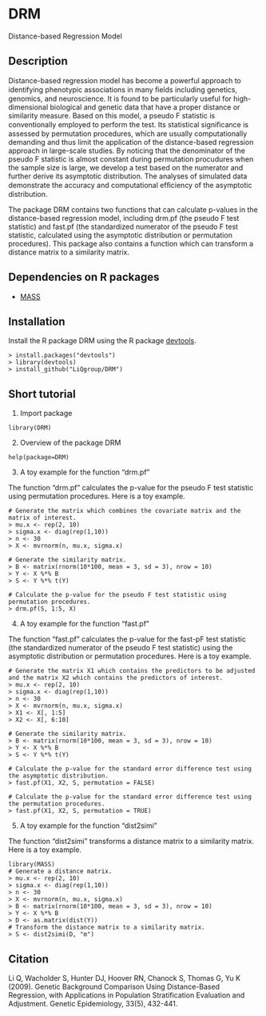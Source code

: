 # DRM
Distance-based Regression Model

## Description
Distance-based regression model has become a powerful approach to identifying phenotypic associations in many ﬁelds including genetics, genomics, and neuroscience. It is found to be particularly useful for high-dimensional biological and genetic data that have a proper distance or similarity measure. Based on this model, a pseudo F statistic is conventionally employed to perform the test. Its statistical signiﬁcance is assessed by permutation procedures, which are usually computationally demanding and thus limit the application of the distance-based regression approach in large-scale studies. By noticing that the denominator of the pseudo F statistic is almost constant during permutation procudures when the sample size is large, we develop a test based on the numerator and further derive its asymptotic distribution. The analyses of simulated data demonstrate the accuracy and computational efﬁciency of the asymptotic distribution. 

The package DRM contains two functions that can calculate p-values in the distance-based regression model, including drm.pf (the pseudo F test statistic) and fast.pf (the standardized numerator of the pseudo F test statistic, calculated using the asymptotic distribution or permutation procedures). This package also contains a function which can transform a distance matrix to a similarity matrix.

## Dependencies on R packages
 * [MASS](https://cran.r-project.org/web/packages/MASS/index.html)

## Installation
Install the R package DRM using the R package [devtools](https://github.com/r-lib/devtools).

```
> install.packages("devtools")
> library(devtools) 
> install_github("LiQgroup/DRM")
```

## Short tutorial
1.	Import package

```
library(DRM)
```

2.	Overview of the package DRM

```
help(package=DRM)
```

3.	A toy example for the function “drm.pf”

The function “drm.pf” calculates the p-value for the pseudo F test statistic using permutation procedures. Here is a toy example.

```
# Generate the matrix which combines the covariate matrix and the matrix of interest.
> mu.x <- rep(2, 10)
> sigma.x <- diag(rep(1,10))
> n <- 30
> X <- mvrnorm(n, mu.x, sigma.x)

# Generate the similarity matrix.
> B <- matrix(rnorm(10*100, mean = 3, sd = 3), nrow = 10)
> Y <- X %*% B
> S <- Y %*% t(Y)

# Calculate the p-value for the pseudo F test statistic using permutation procedures.
> drm.pf(S, 1:5, X)
```
4.	A toy example for the function “fast.pf”

The function “fast.pf” calculates the p-value for the fast-pF test statistic (the standardized numerator of the pseudo F test statistic) using the asymptotic distribution or permutation procedures. Here is a toy example.

```
# Generate the matrix X1 which contains the predictors to be adjusted and the matrix X2 which contains the predictors of interest.
> mu.x <- rep(2, 10)
> sigma.x <- diag(rep(1,10))
> n <- 30
> X <- mvrnorm(n, mu.x, sigma.x)
> X1 <- X[, 1:5]
> X2 <- X[, 6:10]

# Generate the similarity matrix.
> B <- matrix(rnorm(10*100, mean = 3, sd = 3), nrow = 10)
> Y <- X %*% B
> S <- Y %*% t(Y)

# Calculate the p-value for the standard error difference test using the asymptotic distribution.
> fast.pf(X1, X2, S, permutation = FALSE)

# Calculate the p-value for the standard error difference test using the permutation procedures.
> fast.pf(X1, X2, S, permutation = TRUE)
```
5.	A toy example for the function “dist2simi”

The function “dist2simi” transforms a distance matrix to a similarity matrix. Here is a toy example.

```
library(MASS)
# Generate a distance matrix.
> mu.x <- rep(2, 10)
> sigma.x <- diag(rep(1,10))
> n <- 30
> X <- mvrnorm(n, mu.x, sigma.x)
> B <- matrix(rnorm(10*100, mean = 3, sd = 3), nrow = 10)
> Y <- X %*% B
> D <- as.matrix(dist(Y))
# Transform the distance matrix to a similarity matrix.
> S <- dist2simi(D, "m")
```
## Citation
Li Q, Wacholder S, Hunter DJ, Hoover RN, Chanock S, Thomas G, Yu K (2009). Genetic Background Comparison Using Distance-Based Regression, with Applications in Population Stratification Evaluation and Adjustment. Genetic Epidemiology, 33(5), 432-441.
